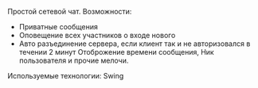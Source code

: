 Простой сетевой чат. 
Возможности:
- Приватные сообщения
- Оповещение всех участников о входе нового
- Авто разъединение сервера, если клиент так и не авторизовался в течении 2 минут
Отоброжение времени сообщения, Ник пользователя и прочие мелочи.

Используемые технологии:
Swing


